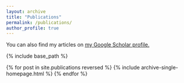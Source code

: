 ```yaml
---
layout: archive
title: "Publications"
permalink: /publications/
author_profile: true
---
```


You can also find my articles on <u><a href="https://scholar.google.com/citations?user=dYquXRYAAAAJ">my Google Scholar profile</a>.</u>

{% include base_path %}

{% for post in site.publications reversed %}
  {% include archive-single-homepage.html %}
{% endfor %}
